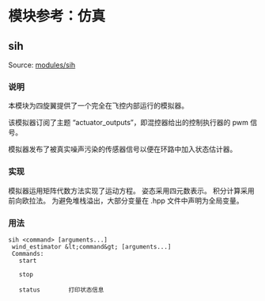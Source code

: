 # 模块参考：仿真

## sih
Source: [modules/sih](https://github.com/PX4/PX4-Autopilot/tree/main/src/modules/sih)


### 说明
本模块为四旋翼提供了一个完全在飞控内部运行的模拟器。

该模拟器订阅了主题 “actuator_outputs”，即混控器给出的控制执行器的 pwm 信号。

模拟器发布了被真实噪声污染的传感器信号以便在环路中加入状态估计器。

### 实现
模拟器运用矩阵代数方法实现了运动方程。 姿态采用四元数表示。 积分计算采用前向欧拉法。 为避免堆栈溢出，大部分变量在 .hpp 文件中声明为全局变量。



<a id="sih_usage"></a>

### 用法
```
sih <command> [arguments...]
 wind_estimator &lt;command&gt; [arguments...]
 Commands:
   start

   stop

   status        打印状态信息
```
